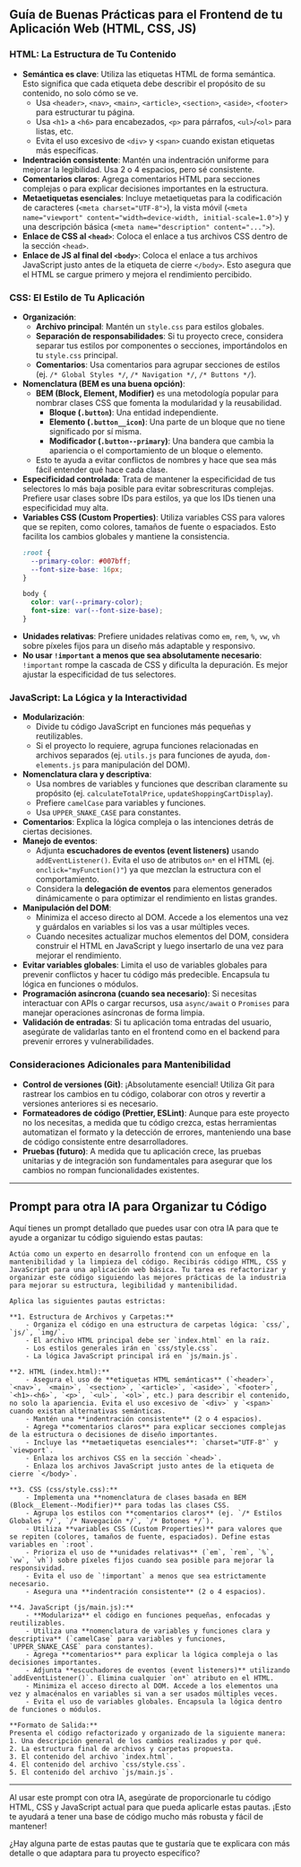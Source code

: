 ## Guía de Buenas Prácticas para el Frontend de tu Aplicación Web (HTML, CSS, JS)

### HTML: La Estructura de Tu Contenido

  * **Semántica es clave**: Utiliza las etiquetas HTML de forma semántica. Esto significa que cada etiqueta debe describir el propósito de su contenido, no solo cómo se ve.
      * Usa `<header>`, `<nav>`, `<main>`, `<article>`, `<section>`, `<aside>`, `<footer>` para estructurar tu página.
      * Usa `<h1>` a `<h6>` para encabezados, `<p>` para párrafos, `<ul>`/`<ol>` para listas, etc.
      * Evita el uso excesivo de `<div>` y `<span>` cuando existan etiquetas más específicas.
  * **Indentración consistente**: Mantén una indentración uniforme para mejorar la legibilidad. Usa 2 o 4 espacios, pero sé consistente.
  * **Comentarios claros**: Agrega comentarios HTML para secciones complejas o para explicar decisiones importantes en la estructura.
  * **Metaetiquetas esenciales**: Incluye metaetiquetas para la codificación de caracteres (`<meta charset="UTF-8">`), la vista móvil (`<meta name="viewport" content="width=device-width, initial-scale=1.0">`) y una descripción básica (`<meta name="description" content="...">`).
  * **Enlace de CSS al `<head>`**: Coloca el enlace a tus archivos CSS dentro de la sección `<head>`.
  * **Enlace de JS al final del `<body>`**: Coloca el enlace a tus archivos JavaScript justo antes de la etiqueta de cierre `</body>`. Esto asegura que el HTML se cargue primero y mejora el rendimiento percibido.

### CSS: El Estilo de Tu Aplicación

  * **Organización**:
      * **Archivo principal**: Mantén un `style.css` para estilos globales.
      * **Separación de responsabilidades**: Si tu proyecto crece, considera separar tus estilos por componentes o secciones, importándolos en tu `style.css` principal.
      * **Comentarios**: Usa comentarios para agrupar secciones de estilos (ej. `/* Global Styles */`, `/* Navigation */`, `/* Buttons */`).
  * **Nomenclatura (BEM es una buena opción)**:
      * **BEM (Block, Element, Modifier)** es una metodología popular para nombrar clases CSS que fomenta la modularidad y la reusabilidad.
          * **Bloque (`.button`)**: Una entidad independiente.
          * **Elemento (`.button__icon`)**: Una parte de un bloque que no tiene significado por sí misma.
          * **Modificador (`.button--primary`)**: Una bandera que cambia la apariencia o el comportamiento de un bloque o elemento.
      * Esto te ayuda a evitar conflictos de nombres y hace que sea más fácil entender qué hace cada clase.
  * **Especificidad controlada**: Trata de mantener la especificidad de tus selectores lo más baja posible para evitar sobrescrituras complejas. Prefiere usar clases sobre IDs para estilos, ya que los IDs tienen una especificidad muy alta.
  * **Variables CSS (Custom Properties)**: Utiliza variables CSS para valores que se repiten, como colores, tamaños de fuente o espaciados. Esto facilita los cambios globales y mantiene la consistencia.
    ```css
    :root {
      --primary-color: #007bff;
      --font-size-base: 16px;
    }

    body {
      color: var(--primary-color);
      font-size: var(--font-size-base);
    }
    ```
  * **Unidades relativas**: Prefiere unidades relativas como `em`, `rem`, `%`, `vw`, `vh` sobre píxeles fijos para un diseño más adaptable y responsivo.
  * **No usar `!important` a menos que sea absolutamente necesario**: `!important` rompe la cascada de CSS y dificulta la depuración. Es mejor ajustar la especificidad de tus selectores.

### JavaScript: La Lógica y la Interactividad

  * **Modularización**:
      * Divide tu código JavaScript en funciones más pequeñas y reutilizables.
      * Si el proyecto lo requiere, agrupa funciones relacionadas en archivos separados (ej. `utils.js` para funciones de ayuda, `dom-elements.js` para manipulación del DOM).
  * **Nomenclatura clara y descriptiva**:
      * Usa nombres de variables y funciones que describan claramente su propósito (ej. `calculateTotalPrice`, `updateShoppingCartDisplay`).
      * Prefiere `camelCase` para variables y funciones.
      * Usa `UPPER_SNAKE_CASE` para constantes.
  * **Comentarios**: Explica la lógica compleja o las intenciones detrás de ciertas decisiones.
  * **Manejo de eventos**:
      * Adjunta **escuchadores de eventos (event listeners)** usando `addEventListener()`. Evita el uso de atributos `on*` en el HTML (ej. `onclick="myFunction()"`) ya que mezclan la estructura con el comportamiento.
      * Considera la **delegación de eventos** para elementos generados dinámicamente o para optimizar el rendimiento en listas grandes.
  * **Manipulación del DOM**:
      * Minimiza el acceso directo al DOM. Accede a los elementos una vez y guárdalos en variables si los vas a usar múltiples veces.
      * Cuando necesites actualizar muchos elementos del DOM, considera construir el HTML en JavaScript y luego insertarlo de una vez para mejorar el rendimiento.
  * **Evitar variables globales**: Limita el uso de variables globales para prevenir conflictos y hacer tu código más predecible. Encapsula tu lógica en funciones o módulos.
  * **Programación asíncrona (cuando sea necesario)**: Si necesitas interactuar con APIs o cargar recursos, usa `async/await` o `Promises` para manejar operaciones asíncronas de forma limpia.
  * **Validación de entradas**: Si tu aplicación toma entradas del usuario, asegúrate de validarlas tanto en el frontend como en el backend para prevenir errores y vulnerabilidades.

### Consideraciones Adicionales para Mantenibilidad

  * **Control de versiones (Git)**: ¡Absolutamente esencial\! Utiliza Git para rastrear los cambios en tu código, colaborar con otros y revertir a versiones anteriores si es necesario.
  * **Formateadores de código (Prettier, ESLint)**: Aunque para este proyecto no los necesitas, a medida que tu código crezca, estas herramientas automatizan el formato y la detección de errores, manteniendo una base de código consistente entre desarrolladores.
  * **Pruebas (futuro)**: A medida que tu aplicación crece, las pruebas unitarias y de integración son fundamentales para asegurar que los cambios no rompan funcionalidades existentes.

-----

## Prompt para otra IA para Organizar tu Código

Aquí tienes un prompt detallado que puedes usar con otra IA para que te ayude a organizar tu código siguiendo estas pautas:

```
Actúa como un experto en desarrollo frontend con un enfoque en la mantenibilidad y la limpieza del código. Recibirás código HTML, CSS y JavaScript para una aplicación web básica. Tu tarea es refactorizar y organizar este código siguiendo las mejores prácticas de la industria para mejorar su estructura, legibilidad y mantenibilidad.

Aplica las siguientes pautas estrictas:

**1. Estructura de Archivos y Carpetas:**
    - Organiza el código en una estructura de carpetas lógica: `css/`, `js/`, `img/`.
    - El archivo HTML principal debe ser `index.html` en la raíz.
    - Los estilos generales irán en `css/style.css`.
    - La lógica JavaScript principal irá en `js/main.js`.

**2. HTML (index.html):**
    - Asegura el uso de **etiquetas HTML semánticas** (`<header>`, `<nav>`, `<main>`, `<section>`, `<article>`, `<aside>`, `<footer>`, `<h1>-<h6>`, `<p>`, `<ul>`, `<ol>`, etc.) para describir el contenido, no solo la apariencia. Evita el uso excesivo de `<div>` y `<span>` cuando existan alternativas semánticas.
    - Mantén una **indentración consistente** (2 o 4 espacios).
    - Agrega **comentarios claros** para explicar secciones complejas de la estructura o decisiones de diseño importantes.
    - Incluye las **metaetiquetas esenciales**: `charset="UTF-8"` y `viewport`.
    - Enlaza los archivos CSS en la sección `<head>`.
    - Enlaza los archivos JavaScript justo antes de la etiqueta de cierre `</body>`.

**3. CSS (css/style.css):**
    - Implementa una **nomenclatura de clases basada en BEM (Block__Element--Modifier)** para todas las clases CSS.
    - Agrupa los estilos con **comentarios claros** (ej. `/* Estilos Globales */`, `/* Navegación */`, `/* Botones */`).
    - Utiliza **variables CSS (Custom Properties)** para valores que se repiten (colores, tamaños de fuente, espaciados). Define estas variables en `:root`.
    - Prioriza el uso de **unidades relativas** (`em`, `rem`, `%`, `vw`, `vh`) sobre píxeles fijos cuando sea posible para mejorar la responsividad.
    - Evita el uso de `!important` a menos que sea estrictamente necesario.
    - Asegura una **indentración consistente** (2 o 4 espacios).

**4. JavaScript (js/main.js):**
    - **Modulariza** el código en funciones pequeñas, enfocadas y reutilizables.
    - Utiliza una **nomenclatura de variables y funciones clara y descriptiva** (`camelCase` para variables y funciones, `UPPER_SNAKE_CASE` para constantes).
    - Agrega **comentarios** para explicar la lógica compleja o las decisiones importantes.
    - Adjunta **escuchadores de eventos (event listeners)** utilizando `addEventListener()`. Elimina cualquier `on*` atributo en el HTML.
    - Minimiza el acceso directo al DOM. Accede a los elementos una vez y almacénalos en variables si van a ser usados múltiples veces.
    - Evita el uso de variables globales. Encapsula la lógica dentro de funciones o módulos.

**Formato de Salida:**
Presenta el código refactorizado y organizado de la siguiente manera:
1. Una descripción general de los cambios realizados y por qué.
2. La estructura final de archivos y carpetas propuesta.
3. El contenido del archivo `index.html`.
4. El contenido del archivo `css/style.css`.
5. El contenido del archivo `js/main.js`.
```

-----

Al usar este prompt con otra IA, asegúrate de proporcionarle tu código HTML, CSS y JavaScript actual para que pueda aplicarle estas pautas. ¡Esto te ayudará a tener una base de código mucho más robusta y fácil de mantener\!

¿Hay alguna parte de estas pautas que te gustaría que te explicara con más detalle o que adaptara para tu proyecto específico?